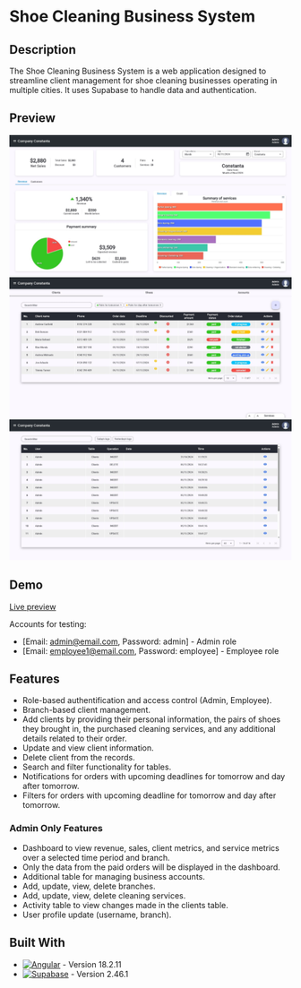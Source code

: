 # Shoe Cleaning Business System

## Description

The Shoe Cleaning Business System is a web application designed to streamline client management for shoe cleaning businesses operating in multiple cities. It uses Supabase to handle data and authentication.

## Preview

![Dasboard](/github/dashboard.jpeg)
![Tables](/github/clients_table.jpeg)
![Activity](/github/activity_table.jpeg)

## Demo

[Live preview](https://dobirceanumihai.github.io/shoe-cleaning-business-system/#/login)

Accounts for testing:

* [Email: admin@email.com, Password: admin]  -  Admin role
* [Email: employee1@email.com, Password: employee]  -  Employee role

## Features

* Role-based authentification and access control (Admin, Employee).
* Branch-based client management.
* Add clients by providing their personal information, the pairs of shoes they brought in, the purchased cleaning services, and any additional details related to their order.
* Update and view client information.
* Delete client from the records.
* Search and filter functionality for tables.
* Notifications for orders with upcoming deadlines for tomorrow and day after tomorrow.
* Filters for orders with upcoming deadline for tomorrow and day after tomorrow.

### Admin Only Features

* Dashboard to view revenue, sales, client metrics, and service metrics over a selected time period and branch.
* Only the data from the paid orders will be displayed in the dashboard.
* Additional table for managing business accounts.
* Add, update, view, delete branches.
* Add, update, view, delete cleaning services.
* Activity table to view changes made in the clients table.
* User profile update (username, branch).

## Built With

* [![Angular][Angular.io]][Angular-url] - Version 18.2.11
* [![Supabase][Supabase.io]][Supabase-url] - Version 2.46.1

[Angular.io]: https://img.shields.io/badge/Angular-DD0031?style=for-the-badge&logo=angular&logoColor=white
[Angular-url]: https://angular.io/

[Supabase.io]: https://img.shields.io/badge/Supabase-3ECF8E?style=for-the-badge&logo=supabase&logoColor=white
[Supabase-url]: https://supabase.com/
